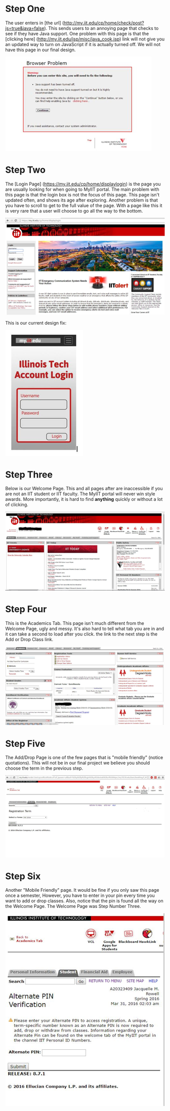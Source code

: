 # **Step One**
The user enters in [the url] (http://my.iit.edu/cp/home/check/post?js=true&java=false).
This sends users to an annoying page that checks to see if they have Java support.
One problem with this page is that the [clicking here] (http://my.iit.edu/jsp/misc/java_cook.jsp) 
link will not give you an updated way to turn on JavaScript if it is actually turned off. 
We will not have this page in our final design.

![Screenshot of Java Support Page](images/StepOne.jpg)

# **Step Two**
The [Login Page] (https://my.iit.edu/cp/home/displaylogin) is the page you are usually looking for when going to MyIIT portal.
The main problem with this page is that the login box is not the focus of this page. This page isn't updated often,
and shows its age after exploring. Another problem is that you have to scroll to get to the full value of the page.
With a page like this it is very rare that a user will choose to go all the way to the bottom.

![Login Page Screenshot](images/StepTwo.jpg)

This is our current design fix:

![Login Page Fix Screenshot](images/StepTwoFix.jpg)

# **Step Three**
Below is our Welcome Page. This and all pages after are inaccessible if you are not an IIT student or IIT faculty. 
The MyIIT portal will never win style awards. More importantly, it is hard to find **anything** quickly or without a lot of clicking.

![Welcome Page Screenshot](images/StepThree.jpg)
# **Step Four**
This is the Academics Tab. This page isn't much different from the Welcome Page, ugly and messy.
It's also hard to tell what tab you are in and it can take a second to load after you click.
the link to the next step is the Add or Drop Class link.


![Screenshot of Academics Tab](images/StepFour.jpg)
# **Step Five**
The Add/Drop Page is one of the few pages that is "mobile friendly" (notice quotations). 
This will not be in our final project we believe you should choose the term in the previous step.

![Screenshot of Add/Drop Page](images/StepFive.jpg)
# **Step Six**
Another "Mobile Friendly" page. It would be fine if you only saw this page once a semester,
However, you have to enter in your pin every time you want to add or drop classes. 
Also, notice that the pin is found all the way on the Welcome Page. The Welcome Page was Step Number Three.

![Screenshot of Alternate Pin Page](images/StepSix.jpg)